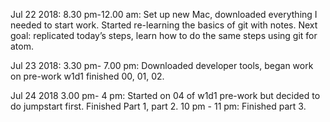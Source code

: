 Jul 22 2018: 8.30 pm-12.00 am: Set up new Mac, downloaded everything I needed to start work. Started re-learning the basics of git with notes. Next goal: replicated today’s steps, learn how to do the same steps using git for atom.

Jul 23 2018: 3.30 pm- 7.00 pm: Downloaded developer tools, began work on pre-work w1d1 finished 00, 01, 02.

Jul 24 2018 3.00 pm- 4 pm: Started on 04 of w1d1 pre-work but decided to do jumpstart first. Finished Part 1, part 2.
10 pm - 11 pm: Finished part 3.
